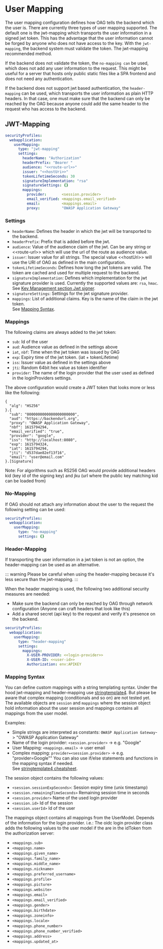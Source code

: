 # User Mapping

The user mapping configuration defines how OAG tells the backend which the user is. There are currently three types of user mapping supported. The default one is the jwt-mapping which transports the user information in a signed jwt token. This has the advantage that the user information cannot be forged by anyone who does not have access to the key. With the `jwt-mapping`, the backend system must validate the token. The jwt-mapping recommended method.

If the backend does not validate the token, the `no-mapping can` be used, which does not add any user information to the request. This might be useful for a server that hosts only public static files like a SPA frontend and does not need any authentication.

If the backend does not support jwt based authentication, the `header-mapping` can be used, which transports the user information as plain HTTP headers. In that case, one must make sure that the backend can only be reached by the OAG because anyone could add the same header to the request who has access to the backend.

## JWT-Mapping

```yaml
securityProfiles:
  webapplication:
    userMapping:
      type: "jwt-mapping"
      settings:
        headerName: "Authorization"
        headerPrefix: "Bearer "
        audience: "<<route-url>>"
        issuer: "<<hostUri>>"
        tokenLifetimeSeconds: 30
        signatureImplementation: "rsa"
        signatureSettings: {}
        mappings:
          provider:       <session.provider>
          email_verified: <mappings.email_verified>
          email:          <mappings.email>
          proxy:          "OWASP Application Gateway"
```

### Settings

- `headerName`: Defines the header in which the jwt will be transported to the backend.
- `headerPrefix`: Prefix that is added before the jwt.
- `audience`: Value of the audience claim of the jwt. Can be any string or &lt;&lt;route-url&gt;&gt; which will use the url of the route as audience value.
- `issuer`: Issuer value for all strings. The special value &lt;&lt;hostUri&gt;&gt; will use the URI of OAG as defined in the main configuration.
- `tokenLifetimeSeconds`: Defines how long the jwt tokens are valid. The token are cached and used for multiple request to the backend.
- `signatureImplementation`: Defines which implementation for the jwt signature provider is used. Currently the supported values are: `rsa`, `hmac`. </br>
See [Key Management section Jwt signer](/docs/Key-management-and-JWT-signer).
- `signatureSettings`: Settings for the jwt signature provider.
- `mappings`: List of additional claims. Key is the name of the claim in the jwt token. </br>
See [Mapping Syntax](#mapping-syntax).

### Mappings

The following claims are always added to the jwt token:

- `sub`: Id of the user
- `aud`: Audience value as defined in the settings above
- `iat`, `nbf`: Time when the jwt token was issued by OAG
- `exp`: Expiry time of the jwt token. (iat + tokenLifetime)
- `iss`: Issuer value as defined in the settings above
- `jti`: Random 64bit hex value as token identifier
- `provider`: The name of the login provider that the user used as defined in the loginProviders settings.


The above configuration would create a JWT token that looks more or less like the following:

```
{
  "alg": "HS256"
}.{
  "sub": "0000000000000000000000",
  "aud": "https://backendurl.org",
  "proxy": "OWASP Application Gateway",
  "nbf": 1615794294,
  "email_verified": "true",
  "provider": "google",
  "iss": "http://localhost:8080",
  "exp": 1615794324,
  "iat": 1615794294,
  "jti": "d537dae82ef13f16",
  "email": "user@email.com"
}.[Signature]
```
Note: For algorithms such as RS256 OAG would provide additional headers kid (key id of the signing key) and jku (url where the public key matching kid can be loaded from)

### No-Mapping

If OAG should not attach any information about the user to the request the following setting can be used:

```yaml
securityProfiles:
  webapplication:    
    userMapping:
      type: "no-mapping"
      settings: {}
```

### Header-Mapping

If transporting the user information in a jwt token is not an option, the header-mapping can be used as an alternative.

::: warning
Please be careful when using the header-mapping because it's less secure than the jwt-mapping.
:::

When the header mapping is used, the following two additional security measures are needed:
* Make sure the backend can only be reached by OAG through network configuration (Anyone can craft headers that look like this)
* Add a shared secret (api key) to the request and verify it's presence on the backend.

```yaml
securityProfiles:
  webapplication:
    userMapping:
      type: "header-mapping"
      settings:
        mappings:
          X-USER-PROVIDER: <<login-provider>>
          X-USER-ID: <<user-id>>
          Authorization: env:APIKEY
```

### Mapping Syntax

You can define custom mappings with a string templating syntax. Under the hood jwt-mapping and header-mapping use [stringtemplate4](https://github.com/antlr/stringtemplate4). But please be aware that complex mapping (conditionals and so on) are not tested yet. The available objects are `session` and `mappings` where the session object hold information about the user session and mappings contains all mappings from the user model.

Examples:
- Simple strings are interpreted as constants: `OWASP Application Gateway`-> "OWASP Application Gateway"
- Name of the login provider: `<session.provider>` -> e.g. "Google"
- User Mapping: `<mappings.email>` -> user email
- Complex mapping: `provider=<session.provider>` -> e.g. "provider=Google""
You can also use if/else statements and functions in the mapping syntax if needed. </br>
See [stringtemplate4 cheatsheet](https://github.com/antlr/stringtemplate4/blob/master/doc/cheatsheet.md).

The session object contains the following values:

- `<session.sessionExpSeconds>`: Session expiry time (unix timestamp)
- `<session.remainingTimeSeconds>` Remaining session time in seconds
- `<session.provider>` Name of the used login provider
- `<session.id>` Id of the session
- `<session.userId>` Id of the user

The mappings object contains all mappings from the UserModel. Depends of the information for the login provider. i.e.: The oidc login provider class adds the following values to the user model if the are in the idToken from the authorization server:

- `<mappings.sub>`
- `<mappings.name>`
- `<mappings.given_name>`
- `<mappings.family_name>`
- `<mappings.middle_name>`
- `<mappings.nickname>`
- `<mappings.preferred_username>`
- `<mappings.profile>`
- `<mappings.picture>`
- `<mappings.website>`
- `<mappings.email>`
- `<mappings.email_verified>`
- `<mappings.gender>`
- `<mappings.birthdate>`
- `<mappings.zoneinfo>`
- `<mappings.locale>`
- `<mappings.phone_number>`
- `<mappings.phone_number_verified>`
- `<mappings.address>`
- `<mappings.updated_at>`

